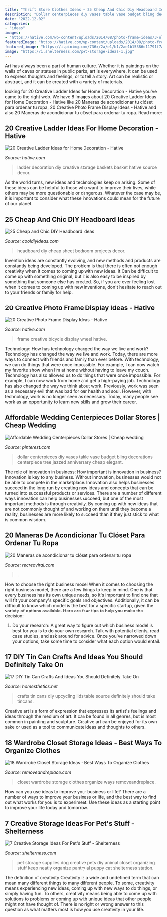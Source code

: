 ```yaml
---
title: "Thrift Store Clothes Ideas ~ 25 Cheap And Chic Diy Headboard Ideas"
description: "Dollar centerpieces diy vases table vase budget bling decorations centerpiece tree jazzed anniversary cheap elegant"
date: "2022-12-02"
categories:
- "ideas"
images:
- "https://hative.com/wp-content/uploads/2014/08/photo-frame-ideas/3-old-bicycle-wheel-picture-frame.jpg"
featuredImage: "https://hative.com/wp-content/uploads/2014/08/photo-frame-ideas/3-old-bicycle-wheel-picture-frame.jpg"
featured_image: "https://i.pinimg.com/736x/2a/e1/b1/2ae1b15386d11791f7a7e3e2a561c358.jpg"
image: "https://i.shelterness.com/pet-storage-ideas-1.jpg"
---
```



Art has always been a part of human culture. Whether it is paintings on the walls of caves or statues in public parks, art is everywhere. It can be used to express thoughts and feelings, or to tell a story. Art can be realistic or abstract, and it can be created with a variety of materials.

	

		
looking for 20 Creative Ladder Ideas for Home Decoration - Hative you've came to the right web. We have 8 Images about 20 Creative Ladder Ideas for Home Decoration - Hative like 20 Maneras de acondicionar tu clóset para ordenar tu ropa, 20 Creative Photo Frame Display Ideas - Hative and also 20 Maneras de acondicionar tu clóset para ordenar tu ropa. Read more:
		
    
## 20 Creative Ladder Ideas For Home Decoration - Hative

<img loading=lazy src="https://hative.com/wp-content/uploads/2014/06/ladder-decor-ideas/6-ladder-decor-ideas.jpg" onerror="this.onerror=null;this.src='https://tse3.mm.bing.net/th?id=OIP.2IL4gQVp3kRHjPaoROTzMwHaLH&amp;pid=15.1';" alt="20 Creative Ladder Ideas for Home Decoration - Hative">

_Source: hative.com_

>ladder decoration diy creative storage baskets basket hative source decor. 

	

As the world turns, new ideas and technologies keep on arising. Some of these ideas can be helpful to those who want to improve their lives, while others may be more questionable or dangerous. Whatever the case may be, it is important to consider what these innovations could mean for the future of our planet.

    
## 25 Cheap And Chic DIY Headboard Ideas

<img loading=lazy src="http://cooldiyideas.com/wp-content/uploads/2015/08/Vintage-Sheet-Headboard.jpg" onerror="this.onerror=null;this.src='https://tse2.mm.bing.net/th?id=OIP.j7EHMrDxs4wxkA7hmtgihAHaLI&amp;pid=15.1';" alt="25 Cheap and Chic DIY Headboard Ideas">

_Source: cooldiyideas.com_

>headboard diy cheap sheet bedroom projects decor. 

	

Invention ideas are constantly evolving, and new methods and products are constantly being developed. The problem is that there is often not enough creativity when it comes to coming up with new ideas. It Can be difficult to come up with something original, but it is also easy to be inspired by something that someone else has created. So, if you are ever feeling lost when it comes to coming up with new inventions, don't hesitate to reach out to your friends or family for help.

    
## 20 Creative Photo Frame Display Ideas - Hative

<img loading=lazy src="https://hative.com/wp-content/uploads/2014/08/photo-frame-ideas/3-old-bicycle-wheel-picture-frame.jpg" onerror="this.onerror=null;this.src='https://tse4.mm.bing.net/th?id=OIP.QyZsiE05i92D8r2mBE-bhQHaJ6&amp;pid=15.1';" alt="20 Creative Photo Frame Display Ideas - Hative">

_Source: hative.com_

>frame creative bicycle display wheel hative. 

	

Technology: How has technology changed the way we live and work?
Technology has changed the way we live and work. Today, there are more ways to connect with friends and family than ever before. With technology, we can do things that were once impossible. For example, I can now watch my favorite show when I’m at home without having to leave my couch. Technology has also allowed us to do things that were once impossible. For example, I can now work from home and get a high-paying job. Technology has also changed the way we think about work. Previously, work was seen as a necessary evil that was bad for our health and soul. However, with technology, work is no longer seen as necessary. Today, many people see work as an opportunity to learn new skills and grow their career.

    
## Affordable Wedding Centerpieces Dollar Stores | Cheap Wedding

<img loading=lazy src="https://i.pinimg.com/736x/2a/e1/b1/2ae1b15386d11791f7a7e3e2a561c358.jpg" onerror="this.onerror=null;this.src='https://tse2.mm.bing.net/th?id=OIP.GAFJxB8gW18J7ZDQhcOGcgHaJ4&amp;pid=15.1';" alt="Affordable Wedding Centerpieces Dollar Stores | Cheap wedding">

_Source: pinterest.com_

>dollar centerpieces diy vases table vase budget bling decorations centerpiece tree jazzed anniversary cheap elegant. 

	

The role of innovation in business: How important is innovation in business?
Innovation is key to any business. Without innovation, businesses would not be able to compete in the marketplace. Innovation also helps businesses succeed in the long run by creating new ideas and concepts that can be turned into successful products or services. There are a number of different ways innovation can help businesses succeed, but one of the most important methods is through creativity. By coming up with new ideas that are not commonly thought of and working on them until they become a reality, businesses are more likely to succeed than if they just stick to what is common wisdom.

    
## 20 Maneras De Acondicionar Tu Clóset Para Ordenar Tu Ropa

<img loading=lazy src="https://www.recreoviral.com/wp-content/uploads/2018/03/clósets-10.jpg" onerror="this.onerror=null;this.src='https://tse4.mm.bing.net/th?id=OIP.rLnI1jtyw5-srIOZCWcJMQHaLH&amp;pid=15.1';" alt="20 Maneras de acondicionar tu clóset para ordenar tu ropa">

_Source: recreoviral.com_

>. 

	

How to choose the right business model
When it comes to choosing the right business model, there are a few things to keep in mind. One is that every business has its own unique needs, so it's important to find one that will fit your company's specific goals and objectives. Additionally, it can be difficult to know which model is the best for a specific startup, given the variety of options available. Here are four tips to help you make the decision: 
1) Do your research: A great way to figure out which business model is best for you is to do your own research. Talk with potential clients, read case studies, and ask around for advice. Once you've narrowed down your options, take some time to consider what each option would entail.

    
## 17 DIY Tin Can Crafts And Ideas You Should Definitely Take On

<img loading=lazy src="http://cdn.homesthetics.net/wp-content/uploads/2015/11/TINCANS-CRAFTS.jpg" onerror="this.onerror=null;this.src='https://tse2.mm.bing.net/th?id=OIP._WzSYDCZx9Q1tIooOqz8fAHaLI&amp;pid=15.1';" alt="17 DIY Tin Can Crafts And Ideas You Should Definitely Take On">

_Source: homesthetics.net_

>crafts tin cans diy upcycling lids table source definitely should take tincans. 

	

Creative art is a form of expression that expresses its artist's feelings and ideas through the medium of art. It can be found in all genres, but is most common in painting and sculpture. Creative art can be enjoyed for its own sake or used as a tool to communicate ideas and thoughts to others.

    
## 18 Wardrobe Closet Storage Ideas - Best Ways To Organize Clothes

<img loading=lazy src="http://removeandreplace.com/wp-content/uploads/2013/07/Wardrobe-Closet-Storage-Ideas_17.jpg" onerror="this.onerror=null;this.src='https://tse4.mm.bing.net/th?id=OIP.6_Llo-5Lv38gmNQoHhJ3kQHaJ4&amp;pid=15.1';" alt="18 Wardrobe Closet Storage Ideas - Best Ways To Organize Clothes">

_Source: removeandreplace.com_

>closet wardrobe storage clothes organize ways removeandreplace. 

	

How can you use ideas to improve your business or life?
There are a number of ways to improve your business or life, and the best way to find out what works for you is to experiment. Use these ideas as a starting point to improve your life today and tomorrow.

    
## 7 Creative Storage Ideas For Pet&#039;s Stuff - Shelterness

<img loading=lazy src="https://i.shelterness.com/pet-storage-ideas-1.jpg" onerror="this.onerror=null;this.src='https://tse2.mm.bing.net/th?id=OIP.5cVhKqhcTQpGVgX8gIH9WwAAAA&amp;pid=15.1';" alt="7 Creative Storage Ideas For Pet&#039;s Stuff - Shelterness">

_Source: shelterness.com_

>pet storage supplies dog creative pets diy animal closet organizing stuff keep neatly organize pantry al puppy cat shelterness station. 

	

The definition of creativity
Creativity is a wide and undefined term that can mean many different things to many different people. To some, creativity means experiencing new ideas, coming up with new ways to do things, or simply having fun. To others, creativity means being able to come up with solutions to problems or coming up with unique ideas that other people might not have thought of. There is no right or wrong answer to this question as what matters most is how you use creativity in your life.

